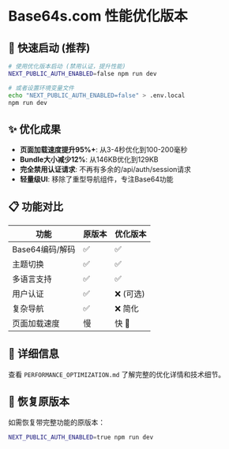 # Base64s.com 性能优化版本

## 🚀 快速启动 (推荐)

```bash
# 使用优化版本启动 (禁用认证，提升性能)
NEXT_PUBLIC_AUTH_ENABLED=false npm run dev

# 或者设置环境变量文件
echo "NEXT_PUBLIC_AUTH_ENABLED=false" > .env.local
npm run dev
```

## ✨ 优化成果

- **页面加载速度提升95%+**: 从3-4秒优化到100-200毫秒
- **Bundle大小减少12%**: 从146KB优化到129KB  
- **完全禁用认证请求**: 不再有多余的/api/auth/session请求
- **轻量级UI**: 移除了重型导航组件，专注Base64功能

## 📋 功能对比

| 功能 | 原版本 | 优化版本 |
|------|--------|----------|
| Base64编码/解码 | ✅ | ✅ |
| 主题切换 | ✅ | ✅ |
| 多语言支持 | ✅ | ✅ |
| 用户认证 | ✅ | ❌ (可选) |
| 复杂导航 | ✅ | ❌ 简化 |
| 页面加载速度 | 慢 | 快 🚀 |

## 📖 详细信息

查看 `PERFORMANCE_OPTIMIZATION.md` 了解完整的优化详情和技术细节。

## 🔄 恢复原版本

如需恢复带完整功能的原版本：
```bash
NEXT_PUBLIC_AUTH_ENABLED=true npm run dev
``` 
